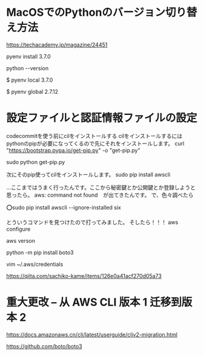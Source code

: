 # MacOSでのPythonのバージョン切り替え方法

https://techacademy.jp/magazine/24451

pyenv install 3.7.0

python --version

$ pyenv local 3.7.0

$ pyenv global 2.7.12


# 設定ファイルと認証情報ファイルの設定
codecommitを使う前にcilをインストールする
cilをインストールするにはpythonのpipが必要になってくるので先にそれをインストールします。
curl "https://bootstrap.pypa.io/get-pip.py" -o "get-pip.py"

sudo python get-pip.py

次にそのpip使ってcilをインストールします。
sudo pip install awscli

…ここまではうまく行ったんです。ここから秘密鍵とか公開鍵とか登録しようと思ったら。
aws: command not found　が出てきたんです。
で、色々調べたら

⭕️sudo pip install awscli --ignore-installed six

とういうコマンドを見つけたので打ってみました。
そしたら！！！
aws configure

aws verson

python -m pip install boto3
 
vim ~/.aws/credentials



https://qiita.com/sachiko-kame/items/126e0a41acf270d05a73

# 重大更改 – 从 AWS CLI 版本 1 迁移到版本 2
https://docs.amazonaws.cn/cli/latest/userguide/cliv2-migration.html


https://github.com/boto/boto3

